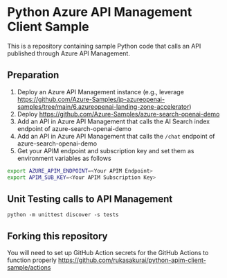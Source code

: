 # Python Azure API Management Client Sample
This is a repository containing sample Python code that calls an API published through Azure API Management.

## Preparation
1. Deploy an Azure API Management instance (e.g., leverage https://github.com/Azure-Samples/jp-azureopenai-samples/tree/main/6.azureopenai-landing-zone-accelerator)
1. Deploy https://github.com/Azure-Samples/azure-search-openai-demo
1. Add an API in Azure API Management that calls the AI Search index endpoint of azure-search-openai-demo
1. Add an API in Azure API Management that calls the `/chat` endpoint of azure-search-openai-demo
1. Get your APIM endpoint and subscription key and set them as environment variables as follows

```bash
export AZURE_APIM_ENDPOINT=<Your APIM Endpoint>
export APIM_SUB_KEY=<Your APIM Subscription Key>
```

## Unit Testing calls to API Management
`python -m unittest discover -s tests`

## Forking this repository
You will need to set up GitHub Action secrets for the GitHub Actions to function properly
https://github.com/rukasakurai/python-apim-client-sample/actions